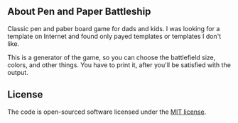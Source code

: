 ## About Pen and Paper Battleship
Classic pen and paber board game for dads and kids. I was looking for a template on Internet and found only payed templates or templates I don't like.

This is a generator of the game, so you can choose the battlefield size, colors, and other things.
You have to print it, after you'll be satisfied with the output. 

## License

The code is open-sourced software licensed under the [MIT license](https://opensource.org/licenses/MIT).
